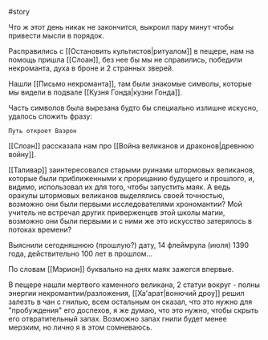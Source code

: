 #story

Что ж этот день никак не закончится, выкроил пару минут чтобы привести мысли в порядок.

Расправились с [[Остановить культистов|ритуалом]] в пещере, нам на помощь пришла [[Слоан]], без нее бы мы не справились, победили некроманта, духа в броне и 2 странных зверей.

Нашли [[Письмо некроманта]], там были знакомые символы, которые мы видели в подвале [[Кузня Гонда|кузни Гонда]].

Часть символов была вырезана будто бы специально излишне искусно, удалось сложить фразу:

```
Путь откроет Ваэрон
```

[[Слоан]] рассказала нам про [[Война великанов и драконов|древнюю войну]].

[[Таливар]] заинтересовался старыми руинами штормовых великанов, которые были приближенными к прорицанию будущего и прошлого, и, видимо, использовал их для того, чтобы запустить маяк. А ведь оракулы штормовых великанов выделялись своей точностью, возможно они были первыми исследователями хрономантии? Мой учитель не встречал других приверженцев этой школы магии, возможно они были первыми и с ними же это искусство затерялось в потоках времени?

Выяснили сегодняшнюю (прошлую?) дату, 14 флеймрула (июля) 1390 года, действительно 100 лет в прошлом...

По словам [[Мэрион]] буквально на днях маяк зажегся впервые.

В пещере нашли мертвого каменного великана, 2 статуи вокруг - полны энергии некромантии/разложения, [[Ха'арат|вонючий дроу]] решил залезть в чан с гнилью, всем остальным он сказал, что это нужно для "пробуждения" его доспехов, я же думаю, что это нужно, чтобы скрыть его отвратительный запах. Возможно запах гнили будет менее мерзким, но лично я в этом сомневаюсь.
